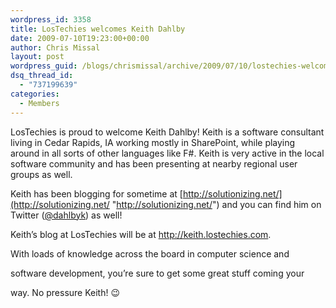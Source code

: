 ```yaml
---
wordpress_id: 3358
title: LosTechies welcomes Keith Dahlby
date: 2009-07-10T19:23:00+00:00
author: Chris Missal
layout: post
wordpress_guid: /blogs/chrismissal/archive/2009/07/10/lostechies-welcomes-keith-dahlby.aspx
dsq_thread_id:
  - "737199639"
categories:
  - Members
---
```

LosTechies is proud to welcome Keith Dahlby! Keith is a software consultant living in Cedar Rapids, IA working mostly in SharePoint, while playing around in all sorts of other languages like F#. Keith is very active in the local software community and has been presenting at nearby regional user groups as well. 

Keith has been blogging for sometime at [http://solutionizing.net/](http://solutionizing.net/ "http://solutionizing.net/") and you can find him on Twitter ([@dahlbyk](http://twitter.com/dahlbyk "http://twitter.com/dahlbyk")) as well!

Keith&#8217;s blog at LosTechies will be at <a href="/" target="_blank">http://keith.lostechies.com</a>.
  
With loads of knowledge across the board in computer science and
  
software development, you&#8217;re sure to get some great stuff coming your
  
way. No pressure Keith! 😉